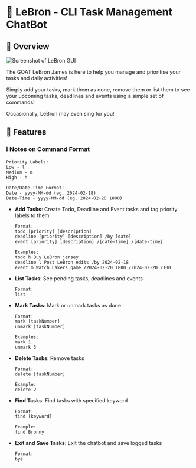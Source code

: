 # 👑 LeBron - CLI Task Management ChatBot

## 🐐 Overview

![Screenshot of LeBron GUI](./Ui.png)

The GOAT LeBron James is here to help you manage and prioritise your tasks and daily activities!

Simply add your tasks, mark them as done, remove them or list them to see your upcoming
tasks, deadlines and events using a simple set of commands!

Occasionally, LeBron may even sing for you!

## 🌟 Features

### ℹ️ **Notes on Command Format**
  ```
  Priority Labels:
  Low - l
  Medium - m
  High - h
  
  Date/Date-Time Format:
  Date - yyyy-MM-dd (eg. 2024-02-18)
  Date-Time - yyyy-MM-dd (eg. 2024-02-20 1800)
  ```

- **Add Tasks**: Create Todo, Deadline and Event tasks and tag priority labels to them
  ```
  Format:
  todo [priority] [description]
  deadline [priority] [description] /by [date]
  event [priority] [description] /[date-time] /[date-time]
  
  Examples:
  todo h Buy LeBron jersey
  deadline l Post LeBron edits /by 2024-02-18
  event m Watch Lakers game /2024-02-20 1800 /2024-02-20 2100
  ```

- **List Tasks**: See pending tasks, deadlines and events
  ```
  Format:
  list
  ```

- **Mark Tasks**: Mark or unmark tasks as done
  ```
  Format:
  mark [taskNumber]
  unmark [taskNumber]
  
  Examples:
  mark 1
  unmark 3
  ```

- **Delete Tasks**: Remove tasks
  ```
  Format:
  delete [taskNumber]
  
  Example:
  delete 2
  ```

- **Find Tasks**: Find tasks with specified keyword
  ```
  Format:
  find [keyword]
  
  Example:
  find Bronny
  ```

- **Exit and Save Tasks**: Exit the chatbot and save logged tasks
  ```
  Format:
  bye
  ```
